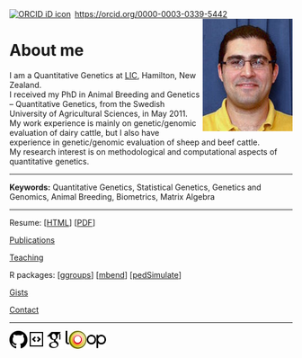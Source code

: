 <div itemscope itemtype="https://schema.org/Person"><a itemprop="sameAs" content="https://orcid.org/0000-0003-0339-5442" href="https://orcid.org/0000-0003-0339-5442" target="orcid.widget" rel="me noopener noreferrer" style="vertical-align:top;"><img src="https://orcid.org/sites/default/files/images/orcid_16x16.png" style="width:1em;margin-right:.5em;" alt="ORCID iD icon">https://orcid.org/0000-0003-0339-5442</a></div>

<img align="right" src="images/mohammad_nilforooshan.jpg">

About me
========

I am a Quantitative Genetics at <a href="http://www.lic.co.nz/" target="_blank">LIC</a>, Hamilton, New Zealand.  
I received my PhD in Animal Breeding and Genetics &ndash; Quantitative Genetics, from the Swedish University of Agricultural Sciences, in May 2011.  
My work experience is mainly on genetic/genomic evaluation of dairy cattle, but I also have experience in genetic/genomic evaluation of sheep and beef cattle.  
My research interest is on methodological and computational aspects of quantitative genetics.

---

**Keywords:** Quantitative Genetics, Statistical Genetics, Genetics and Genomics, Animal Breeding, Biometrics, Matrix Algebra

---

Resume: [[HTML](resume.md)] [[PDF](resume.pdf)]

[Publications](publications.md)

[Teaching](teaching.md)

R packages: [[ggroups](https://cran.r-project.org/package=ggroups)] [[mbend](ttps://cran.r-project.org/package=mbend)] [[pedSimulate](https://cran.r-project.org/package=pedSimulate)]

[Gists](https://github.com/nilforooshan/Link-resources/blob/master/README.md)

[Contact](contact.md)

---

[![GitHub](https://raw.githubusercontent.com/nilforooshan/nilforooshan.github.io/master/images/githubicon.png  "GitHub")](https://github.com/nilforooshan) [![GitHubGist](https://raw.githubusercontent.com/nilforooshan/nilforooshan.github.io/master/images/githubgisticon.png "GitHubGist")](https://gist.github.com/nilforooshan) [![GoogleScholar](https://raw.githubusercontent.com/nilforooshan/nilforooshan.github.io/master/images/google-scholar-logo.png "GoogleScholar")](http://scholar.google.com/citations?hl=en&user=X7avTQgAAAAJ) [![Loop](https://raw.githubusercontent.com/nilforooshan/nilforooshan.github.io/master/images/loop-logo.png "Loop")](https://loop.frontiersin.org/people/1161300/overview)
